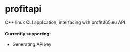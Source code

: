 # profitapi
C++ linux CLI application, interfacing with profit365.eu API

#### Currently supporting:
- Generating API key
